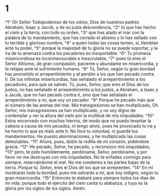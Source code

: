 # 1 
^1^ Oh Señor Todopoderoso de los cielos, Dios de nuestros padres Abraham, Isaac y Jacob, y de su justa descendencia, ^2^ tú que has hecho el cielo y la tierra, con todo su orden, ^3^ que has atado el mar con la palabra de tu mandamiento, que has cerrado el abismo y lo has sellado con tu terrible y glorioso nombre, ^4^ a quien todas las cosas temen, sí, tiemblan ante tu poder, ^5^ porque la majestad de tu gloria no se puede soportar, y la ira de tu amenaza contra los pecadores es insoportable. ^6^ Tu promesa misericordiosa es inconmensurable e inescrutable, ^7^ pues tú eres el Señor Altísimo, de gran compasión, paciente y abundante en misericordia, y te relajas ante el sufrimiento humano. ^8^ Tú, Señor, según tu gran bondad has prometido el arrepentimiento y el perdón a los que han pecado contra ti. De tus infinitas misericordias, has señalado el arrepentimiento a los pecadores, para que se salven. Tú, pues, Señor, que eres el Dios de los justos, no has señalado el arrepentimiento a los justos, a Abraham, a Isaac y a Jacob, que no han pecado contra ti, sino que has señalado el arrepentimiento a mí, que soy un pecador. ^9^ Porque he pecado más que el número de las arenas del mar. Mis transgresiones se han multiplicado, Oh Señor, mis transgresiones se han multiplicado, y no soy digno de contemplar y ver la altura del cielo por la multitud de mis iniquidades. ^10^ Estoy encorvado con muchos hierros, de modo que no puedo levantar la cabeza a causa de mis pecados, ni tengo alivio, pues he provocado tu ira y he hecho lo que es malo ante ti: No hice tu voluntad, ni guardé tus mandamientos. He puesto abominaciones, y he multiplicado las cosas detestables. ^11^ Ahora, pues, doblo la rodilla de mi corazón, pidiéndote gracia. ^12^ He pecado, Señor, he pecado, y reconozco mis iniquidades; ^13^ pero, te pido humildemente, perdóname, Señor, perdóname, y por favor no me destruyas con mis iniquidades. No te enfades conmigo para siempre, reservándome el mal. No me condenes a las partes bajas de la tierra. Porque tú, Señor, eres el Dios de los que se arrepienten. ^14^ En mí mostrarás toda tu bondad, pues me salvarás a mí, que soy indigno, según tu gran misericordia. ^15^ Entonces te alabaré para siempre todos los días de mi vida; porque todo el ejército del cielo canta tu alabanza, y tuya es la gloria por los siglos de los siglos. Amén. 